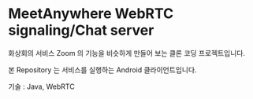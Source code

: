 # MeetAnywhere WebRTC signaling/Chat server

화상회의 서비스 Zoom 의 기능을 비슷하게 만들어 보는 클론 코딩 프로젝트입니다.

본 Repository 는 서비스를 실행하는 Android 클라이언트입니다.

기술 : Java, WebRTC
